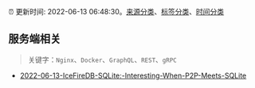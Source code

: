 :alarm_clock: 更新时间: 2022-06-13 06:48:30。[来源分类](../README.md)、[标签分类](../TAGS.md)、[时间分类](../TIMELINE.md)

## 服务端相关


> 关键字：`Nginx`、`Docker`、`GraphQL`、`REST`、`gRPC`



- [2022-06-13-IceFireDB-SQLite:-Interesting-When-P2P-Meets-SQLite](https://www.v2ex.com/t/859288) 